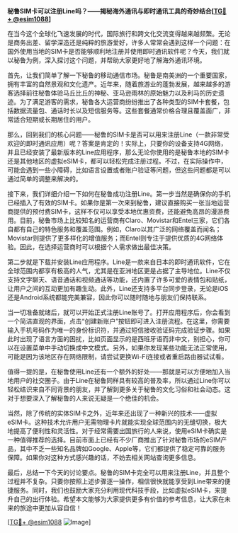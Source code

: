 **秘鲁SIM卡可以注册Line吗？——揭秘海外通讯与即时通讯工具的奇妙结合[[TG💪+ @esim1088](https://t.me/s/esim1088)]**

在当今这个全球化飞速发展的时代，国际旅行和跨文化交流变得越来越频繁。无论是商务出差、留学深造还是纯粹的旅游爱好，许多人常常会遇到这样一个问题：在国外使用当地的SIM卡是否能够顺利地注册并使用即时通讯软件呢？今天，我们就以秘鲁为例，深入探讨这个问题，并帮助大家更好地了解海外通讯环境。

首先，让我们简单了解一下秘鲁的移动通信市场。秘鲁是南美洲的一个重要国家，拥有丰富的自然景观和文化遗产。近年来，随着旅游业的蓬勃发展，越来越多的游客选择前往秘鲁体验马丘比丘的神秘、亚马逊雨林的原始魅力以及利马的历史遗迹。为了满足游客的需求，秘鲁各大运营商纷纷推出了各种类型的SIM卡套餐，包括数据流量包、通话时长以及短信服务等。这些套餐通常价格合理且覆盖面广，非常适合短期或长期居住的用户。

那么，回到我们的核心问题——秘鲁的SIM卡是否可以用来注册Line（一款非常受欢迎的即时通讯应用）呢？答案是肯定的！实际上，只要你的设备支持4G网络，并且已经安装了最新版本的Line应用程序，那么无论你使用的是秘鲁本地的SIM卡还是其他地区的虚拟eSIM卡，都可以轻松完成注册过程。不过，在实际操作中，可能会遇到一些小障碍，比如语言设置或者账户验证等问题，但这些问题都是可以通过简单的调整来解决的。

接下来，我们详细介绍一下如何在秘鲁成功注册Line。第一步当然是确保你的手机已经插入了有效的SIM卡。如果你是第一次来到秘鲁，建议直接购买一张当地运营商提供的预付费SIM卡，这样不仅可以享受本地优惠资费，还能避免高昂的漫游费用。目前，秘鲁市场上比较知名的运营商有Claro、Movistar和Entel三家，它们各自都有自己的特色服务和覆盖范围。例如，Claro以其广泛的网络覆盖而闻名；Movistar则提供了更多样化的增值服务；而Entel则专注于提供优质的4G网络体验。因此，在选择运营商时可以根据个人需求做出最佳决策。

第二步就是下载并安装Line应用程序。Line是一款来自日本的即时通讯软件，它在全球范围内都享有极高的人气，尤其是在亚洲地区更是占据了主导地位。Line不仅支持文字聊天、语音通话和视频通话等功能，还内置了许多可爱的表情包和贴纸，让用户之间的互动更加有趣生动。此外，Line还支持多平台同步登录，无论是iOS还是Android系统都能完美兼容，因此你可以随时随地与朋友们保持联系。

当一切准备就绪后，就可以开始正式注册Line账号了。打开应用程序后，你会看到一个简洁直观的界面，点击“创建新账户”按钮即可进入注册流程。在这里，你需要输入手机号码作为唯一的身份标识符，并通过短信接收验证码完成验证步骤。如果此时出现了语言方面的困扰，比如页面显示的是西班牙语而非中文，别担心，你可以在设置菜单中手动切换成中文模式。另外，如果你发现某些功能无法正常使用，可能是因为该地区存在网络限制，请尝试更换Wi-Fi连接或者重启路由器试试看。

值得一提的是，在秘鲁使用Line还有一个额外的好处——那就是可以方便地加入当地用户的社交圈子。由于Line在秘鲁同样具有较高的普及率，所以通过Line你可以轻松结识来自不同背景的朋友，并了解到更多关于秘鲁的文化习俗和社会动态。这对于想要深入了解秘鲁的人来说无疑是一个绝佳的机会。

当然，除了传统的实体SIM卡之外，近年来还出现了一种新兴的技术——虚拟eSIM卡。这种技术允许用户无需物理卡片就能实现全球范围内的无缝切换，极大地提高了便利性和灵活性。对于经常需要出国旅行的人来说，使用eSIM卡确实是一种值得推荐的选择。目前市面上已经有不少厂商推出了针对秘鲁市场的eSIM产品，其中不乏一些知名品牌如Google、Apple等，它们都提供了稳定可靠的服务保障。如果你对这种方式感兴趣的话，不妨去相关网站查询更多信息。

最后，总结一下今天的讨论要点。秘鲁的SIM卡完全可以用来注册Line，并且整个过程并不复杂。只要你按照上述步骤逐一操作，相信很快就能享受到Line带来的便捷服务。同时，我们也鼓励大家充分利用现代科技手段，比如虚拟eSIM卡，来提升自己的出行体验。希望本文能够为大家提供更多有价值的参考信息，让大家在未来的旅途中更加从容自信！

[[TG💪+ @esim1088](https://t.me/s/esim1088) ![Image](https://i.postimg.cc/4NQfJmqS/Snipaste-2025-05-13-00-14-12.png)]